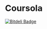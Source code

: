 Coursola
========


[![Bitdeli Badge](https://d2weczhvl823v0.cloudfront.net/Bacaa14/coursola/trend.png)](https://bitdeli.com/free "Bitdeli Badge")

